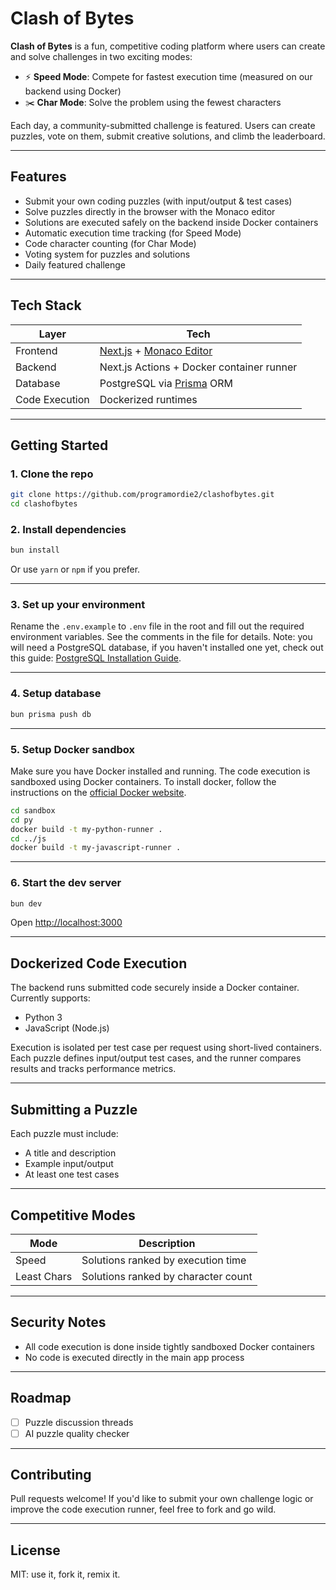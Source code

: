 # Clash of Bytes

**Clash of Bytes** is a fun, competitive coding platform where users can create and solve challenges in two exciting modes:
- ⚡ **Speed Mode**: Compete for fastest execution time (measured on our backend using Docker)
- ✂️ **Char Mode**: Solve the problem using the fewest characters

Each day, a community-submitted challenge is featured. Users can create puzzles, vote on them, submit creative solutions, and climb the leaderboard.

---

## Features

-  Submit your own coding puzzles (with input/output & test cases)
-  Solve puzzles directly in the browser with the Monaco editor
-  Solutions are executed safely on the backend inside Docker containers
-  Automatic execution time tracking (for Speed Mode)
-  Code character counting (for Char Mode)
-  Voting system for puzzles and solutions
-  Daily featured challenge

---

## Tech Stack

| Layer          | Tech                                                                                         |
| -------------- | -------------------------------------------------------------------------------------------- |
| Frontend       | [Next.js](https://nextjs.org/) + [Monaco Editor](https://microsoft.github.io/monaco-editor/) |
| Backend        | Next.js Actions + Docker container runner                                                    |
| Database       | PostgreSQL via [Prisma](https://www.prisma.io/) ORM                                          |
| Code Execution | Dockerized runtimes                                                                          |

---

## Getting Started

### 1. Clone the repo

```bash
git clone https://github.com/programordie2/clashofbytes.git
cd clashofbytes
````

### 2. Install dependencies

```bash
bun install
```

Or use `yarn` or `npm` if you prefer.

---

### 3. Set up your environment

Rename the `.env.example` to `.env` file in the root and fill out the required environment variables.
See the comments in the file for details.
Note: you will need a PostgreSQL database, if you haven't installed one yet, check out this guide: [PostgreSQL Installation Guide](https://www.w3schools.com/postgresql/postgresql_install.php).

---

### 4. Setup database

```bash
bun prisma push db
```

---

### 5. Setup Docker sandbox
Make sure you have Docker installed and running. The code execution is sandboxed using Docker containers.
To install docker, follow the instructions on the [official Docker website](https://docs.docker.com/get-docker/).

```bash
cd sandbox
cd py
docker build -t my-python-runner .
cd ../js
docker build -t my-javascript-runner .
```

---

### 6. Start the dev server

```bash
bun dev
```

Open [http://localhost:3000](http://localhost:3000)

---

## Dockerized Code Execution

The backend runs submitted code securely inside a Docker container. Currently supports:

* Python 3
* JavaScript (Node.js)

Execution is isolated per test case per request using short-lived containers. Each puzzle defines input/output test cases, and the runner compares results and tracks performance metrics.

---

## Submitting a Puzzle

Each puzzle must include:

* A title and description
* Example input/output
* At least one test cases

---

## Competitive Modes

| Mode        | Description                         |
| ----------- | ----------------------------------- |
| Speed       | Solutions ranked by execution time  |
| Least Chars | Solutions ranked by character count |

---

## Security Notes

* All code execution is done inside tightly sandboxed Docker containers
* No code is executed directly in the main app process

---

## Roadmap

* [ ] Puzzle discussion threads
* [ ] AI puzzle quality checker

---

## Contributing

Pull requests welcome! If you'd like to submit your own challenge logic or improve the code execution runner, feel free to fork and go wild.

---

## License

MIT: use it, fork it, remix it.
